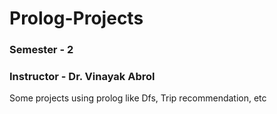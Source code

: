 # Prolog-Projects
### Semester - 2
### Instructor - Dr. Vinayak Abrol
Some projects using prolog like Dfs, Trip recommendation, etc
